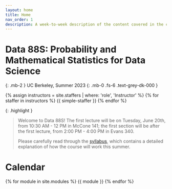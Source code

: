 ```yaml
---
layout: home
title: Home
nav_order: 1
description: A week-to-week description of the content covered in the course.
---
```


# Data 88S: Probability and Mathematical Statistics for Data Science

{: .mb-2 }
UC Berkeley, Summer 2023
{: .mb-0 .fs-6 .text-grey-dk-000 }

{% assign instructors = site.staffers | where: 'role', 'Instructor' %}
{% for staffer in instructors %}
{{ simple-staffer }}
{% endfor %}

{: .highlight }
> Welcome to Data 88S! The first lecture will be on Tuesday, June 20th, from 10:30 AM - 12 PM in McCone 141; the first section will be after the first lecture, from 2:00 PM - 4:00 PM in Evans 340.
>
> Please carefully read through the [syllabus](syllabus), which contains a detailed explanation of how the course will work this summer.

# Calendar

{% for module in site.modules %}
{{ module }}
{% endfor %}